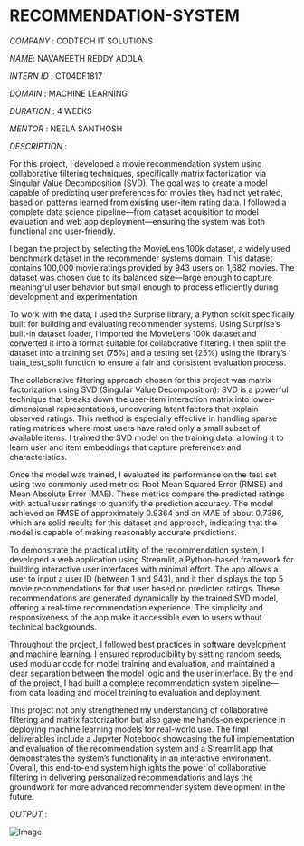 # RECOMMENDATION-SYSTEM

*COMPANY* : CODTECH IT SOLUTIONS

*NAME*: NAVANEETH REDDY ADDLA

*INTERN ID* : CT04DF1817

*DOMAIN* : MACHINE LEARNING

*DURATION* : 4 WEEKS

*MENTOR* : NEELA SANTHOSH

*DESCRIPTION* :

For this project, I developed a movie recommendation system using collaborative filtering techniques, specifically matrix factorization via Singular Value Decomposition (SVD). The goal was to create a model capable of predicting user preferences for movies they had not yet rated, based on patterns learned from existing user-item rating data. I followed a complete data science pipeline—from dataset acquisition to model evaluation and web app deployment—ensuring the system was both functional and user-friendly.

I began the project by selecting the MovieLens 100k dataset, a widely used benchmark dataset in the recommender systems domain. This dataset contains 100,000 movie ratings provided by 943 users on 1,682 movies. The dataset was chosen due to its balanced size—large enough to capture meaningful user behavior but small enough to process efficiently during development and experimentation.

To work with the data, I used the Surprise library, a Python scikit specifically built for building and evaluating recommender systems. Using Surprise’s built-in dataset loader, I imported the MovieLens 100k dataset and converted it into a format suitable for collaborative filtering. I then split the dataset into a training set (75%) and a testing set (25%) using the library’s train_test_split function to ensure a fair and consistent evaluation process.

The collaborative filtering approach chosen for this project was matrix factorization using SVD (Singular Value Decomposition). SVD is a powerful technique that breaks down the user-item interaction matrix into lower-dimensional representations, uncovering latent factors that explain observed ratings. This method is especially effective in handling sparse rating matrices where most users have rated only a small subset of available items. I trained the SVD model on the training data, allowing it to learn user and item embeddings that capture preferences and characteristics.

Once the model was trained, I evaluated its performance on the test set using two commonly used metrics: Root Mean Squared Error (RMSE) and Mean Absolute Error (MAE). These metrics compare the predicted ratings with actual user ratings to quantify the prediction accuracy. The model achieved an RMSE of approximately 0.9364 and an MAE of about 0.7386, which are solid results for this dataset and approach, indicating that the model is capable of making reasonably accurate predictions.

To demonstrate the practical utility of the recommendation system, I developed a web application using Streamlit, a Python-based framework for building interactive user interfaces with minimal effort. The app allows a user to input a user ID (between 1 and 943), and it then displays the top 5 movie recommendations for that user based on predicted ratings. These recommendations are generated dynamically by the trained SVD model, offering a real-time recommendation experience. The simplicity and responsiveness of the app make it accessible even to users without technical backgrounds.

Throughout the project, I followed best practices in software development and machine learning. I ensured reproducibility by setting random seeds, used modular code for model training and evaluation, and maintained a clear separation between the model logic and the user interface. By the end of the project, I had built a complete recommendation system pipeline—from data loading and model training to evaluation and deployment.

This project not only strengthened my understanding of collaborative filtering and matrix factorization but also gave me hands-on experience in deploying machine learning models for real-world use. The final deliverables include a Jupyter Notebook showcasing the full implementation and evaluation of the recommendation system and a Streamlit app that demonstrates the system’s functionality in an interactive environment. Overall, this end-to-end system highlights the power of collaborative filtering in delivering personalized recommendations and lays the groundwork for more advanced recommender system development in the future.

*OUTPUT* :

![Image](https://github.com/user-attachments/assets/80de4dfc-0786-485c-9974-cfac3a6ae802)
